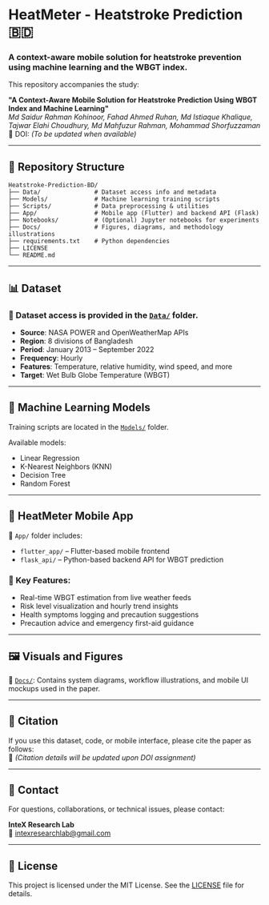 # HeatMeter - Heatstroke Prediction 🇧🇩

### A context-aware mobile solution for heatstroke prevention using machine learning and the WBGT index.

This repository accompanies the study:

**"A Context-Aware Mobile Solution for Heatstroke Prediction Using WBGT Index and Machine Learning"**  
*Md Saidur Rahman Kohinoor, Fahad Ahmed Ruhan, Md Istiaque Khalique, Tajwar Elahi Choudhury, Md Mahfuzur Rahman, Mohammad Shorfuzzaman*  
📜 DOI: *(To be updated when available)*

---


## 📁 Repository Structure

```plaintext
Heatstroke-Prediction-BD/
├── Data/               # Dataset access info and metadata
├── Models/             # Machine learning training scripts
├── Scripts/            # Data preprocessing & utilities
├── App/                # Mobile app (Flutter) and backend API (Flask)
├── Notebooks/          # (Optional) Jupyter notebooks for experiments
├── Docs/               # Figures, diagrams, and methodology illustrations
├── requirements.txt    # Python dependencies
├── LICENSE
└── README.md
```

---


## 📊 Dataset

### 📂 Dataset access is provided in the [`Data/`](./Data) folder.

- **Source**: NASA POWER and OpenWeatherMap APIs  
- **Region**: 8 divisions of Bangladesh  
- **Period**: January 2013 – September 2022  
- **Frequency**: Hourly  
- **Features**: Temperature, relative humidity, wind speed, and more  
- **Target**: Wet Bulb Globe Temperature (WBGT)

---


## 🧠 Machine Learning Models

Training scripts are located in the [`Models/`](./Models) folder.

Available models:
- Linear Regression
- K-Nearest Neighbors (KNN)
- Decision Tree
- Random Forest


---



## 📱 HeatMeter Mobile App

📂 `App/` folder includes:
- `flutter_app/` – Flutter-based mobile frontend  
- `flask_api/` – Python-based backend API for WBGT prediction


### 🔑 Key Features:
- Real-time WBGT estimation from live weather feeds  
- Risk level visualization and hourly trend insights  
- Health symptoms logging and precaution suggestions 
- Precaution advice and emergency first-aid guidance


---



## 🖼 Visuals and Figures

📂 [`Docs/`](./Docs): Contains system diagrams, workflow illustrations, and mobile UI mockups used in the paper.


---


## 📌 Citation

If you use this dataset, code, or mobile interface, please cite the paper as follows:  
📄 *(Citation details will be updated upon DOI assignment)*


---


## 📨 Contact

For questions, collaborations, or technical issues, please contact:

**InteX Research Lab**  
📧 [intexresearchlab@gmail.com](mailto:intexresearchlab@gmail.com)


---


## 📄 License

This project is licensed under the MIT License. See the [LICENSE](./LICENSE) file for details.

